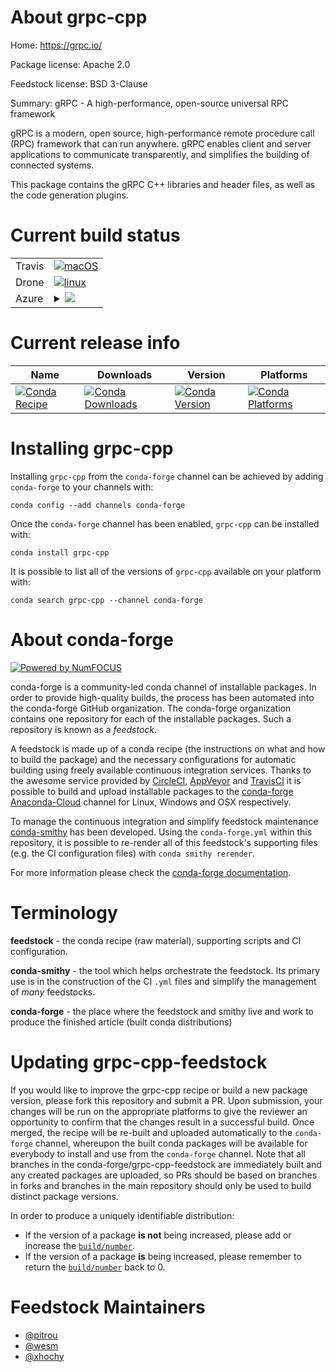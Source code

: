 About grpc-cpp
==============

Home: https://grpc.io/

Package license: Apache 2.0

Feedstock license: BSD 3-Clause

Summary: gRPC - A high-performance, open-source universal RPC framework

gRPC is a modern, open source, high-performance remote procedure call
(RPC) framework that can run anywhere. gRPC enables client and server
applications to communicate transparently, and simplifies the building
of connected systems.

This package contains the gRPC C++ libraries and header files, as well
as the code generation plugins.


Current build status
====================


<table><tr>
    <td>Travis</td>
    <td>
      <a href="https://travis-ci.com/conda-forge/grpc-cpp-feedstock">
        <img alt="macOS" src="https://img.shields.io/travis/com/conda-forge/grpc-cpp-feedstock/master.svg?label=macOS">
      </a>
    </td>
  </tr><tr>
    <td>Drone</td>
    <td>
      <a href="https://cloud.drone.io/conda-forge/grpc-cpp-feedstock">
        <img alt="linux" src="https://img.shields.io/drone/build/conda-forge/master.svg?label=Linux">
      </a>
    </td>
  </tr>
    
  <tr>
    <td>Azure</td>
    <td>
      <details>
        <summary>
          <a href="https://dev.azure.com/conda-forge/feedstock-builds/_build/latest?definitionId=6172&branchName=master">
            <img src="https://dev.azure.com/conda-forge/feedstock-builds/_apis/build/status/grpc-cpp-feedstock?branchName=master">
          </a>
        </summary>
        <table>
          <thead><tr><th>Variant</th><th>Status</th></tr></thead>
          <tbody><tr>
              <td>linux</td>
              <td>
                <a href="https://dev.azure.com/conda-forge/feedstock-builds/_build/latest?definitionId=6172&branchName=master">
                  <img src="https://dev.azure.com/conda-forge/feedstock-builds/_apis/build/status/grpc-cpp-feedstock?branchName=master&jobName=linux&configuration=linux_" alt="variant">
                </a>
              </td>
            </tr><tr>
              <td>linux_aarch64</td>
              <td>
                <a href="https://dev.azure.com/conda-forge/feedstock-builds/_build/latest?definitionId=6172&branchName=master">
                  <img src="https://dev.azure.com/conda-forge/feedstock-builds/_apis/build/status/grpc-cpp-feedstock?branchName=master&jobName=linux&configuration=linux_aarch64_" alt="variant">
                </a>
              </td>
            </tr><tr>
              <td>linux_ppc64le</td>
              <td>
                <a href="https://dev.azure.com/conda-forge/feedstock-builds/_build/latest?definitionId=6172&branchName=master">
                  <img src="https://dev.azure.com/conda-forge/feedstock-builds/_apis/build/status/grpc-cpp-feedstock?branchName=master&jobName=linux&configuration=linux_ppc64le_" alt="variant">
                </a>
              </td>
            </tr><tr>
              <td>osx</td>
              <td>
                <a href="https://dev.azure.com/conda-forge/feedstock-builds/_build/latest?definitionId=6172&branchName=master">
                  <img src="https://dev.azure.com/conda-forge/feedstock-builds/_apis/build/status/grpc-cpp-feedstock?branchName=master&jobName=osx&configuration=osx_" alt="variant">
                </a>
              </td>
            </tr><tr>
              <td>win_c_compilervs2015cxx_compilervs2015vc14</td>
              <td>
                <a href="https://dev.azure.com/conda-forge/feedstock-builds/_build/latest?definitionId=6172&branchName=master">
                  <img src="https://dev.azure.com/conda-forge/feedstock-builds/_apis/build/status/grpc-cpp-feedstock?branchName=master&jobName=win&configuration=win_c_compilervs2015cxx_compilervs2015vc14" alt="variant">
                </a>
              </td>
            </tr>
          </tbody>
        </table>
      </details>
    </td>
  </tr>
</table>

Current release info
====================

| Name | Downloads | Version | Platforms |
| --- | --- | --- | --- |
| [![Conda Recipe](https://img.shields.io/badge/recipe-grpc--cpp-green.svg)](https://anaconda.org/conda-forge/grpc-cpp) | [![Conda Downloads](https://img.shields.io/conda/dn/conda-forge/grpc-cpp.svg)](https://anaconda.org/conda-forge/grpc-cpp) | [![Conda Version](https://img.shields.io/conda/vn/conda-forge/grpc-cpp.svg)](https://anaconda.org/conda-forge/grpc-cpp) | [![Conda Platforms](https://img.shields.io/conda/pn/conda-forge/grpc-cpp.svg)](https://anaconda.org/conda-forge/grpc-cpp) |

Installing grpc-cpp
===================

Installing `grpc-cpp` from the `conda-forge` channel can be achieved by adding `conda-forge` to your channels with:

```
conda config --add channels conda-forge
```

Once the `conda-forge` channel has been enabled, `grpc-cpp` can be installed with:

```
conda install grpc-cpp
```

It is possible to list all of the versions of `grpc-cpp` available on your platform with:

```
conda search grpc-cpp --channel conda-forge
```


About conda-forge
=================

[![Powered by NumFOCUS](https://img.shields.io/badge/powered%20by-NumFOCUS-orange.svg?style=flat&colorA=E1523D&colorB=007D8A)](http://numfocus.org)

conda-forge is a community-led conda channel of installable packages.
In order to provide high-quality builds, the process has been automated into the
conda-forge GitHub organization. The conda-forge organization contains one repository
for each of the installable packages. Such a repository is known as a *feedstock*.

A feedstock is made up of a conda recipe (the instructions on what and how to build
the package) and the necessary configurations for automatic building using freely
available continuous integration services. Thanks to the awesome service provided by
[CircleCI](https://circleci.com/), [AppVeyor](https://www.appveyor.com/)
and [TravisCI](https://travis-ci.com/) it is possible to build and upload installable
packages to the [conda-forge](https://anaconda.org/conda-forge)
[Anaconda-Cloud](https://anaconda.org/) channel for Linux, Windows and OSX respectively.

To manage the continuous integration and simplify feedstock maintenance
[conda-smithy](https://github.com/conda-forge/conda-smithy) has been developed.
Using the ``conda-forge.yml`` within this repository, it is possible to re-render all of
this feedstock's supporting files (e.g. the CI configuration files) with ``conda smithy rerender``.

For more information please check the [conda-forge documentation](https://conda-forge.org/docs/).

Terminology
===========

**feedstock** - the conda recipe (raw material), supporting scripts and CI configuration.

**conda-smithy** - the tool which helps orchestrate the feedstock.
                   Its primary use is in the construction of the CI ``.yml`` files
                   and simplify the management of *many* feedstocks.

**conda-forge** - the place where the feedstock and smithy live and work to
                  produce the finished article (built conda distributions)


Updating grpc-cpp-feedstock
===========================

If you would like to improve the grpc-cpp recipe or build a new
package version, please fork this repository and submit a PR. Upon submission,
your changes will be run on the appropriate platforms to give the reviewer an
opportunity to confirm that the changes result in a successful build. Once
merged, the recipe will be re-built and uploaded automatically to the
`conda-forge` channel, whereupon the built conda packages will be available for
everybody to install and use from the `conda-forge` channel.
Note that all branches in the conda-forge/grpc-cpp-feedstock are
immediately built and any created packages are uploaded, so PRs should be based
on branches in forks and branches in the main repository should only be used to
build distinct package versions.

In order to produce a uniquely identifiable distribution:
 * If the version of a package **is not** being increased, please add or increase
   the [``build/number``](https://conda.io/docs/user-guide/tasks/build-packages/define-metadata.html#build-number-and-string).
 * If the version of a package **is** being increased, please remember to return
   the [``build/number``](https://conda.io/docs/user-guide/tasks/build-packages/define-metadata.html#build-number-and-string)
   back to 0.

Feedstock Maintainers
=====================

* [@pitrou](https://github.com/pitrou/)
* [@wesm](https://github.com/wesm/)
* [@xhochy](https://github.com/xhochy/)

